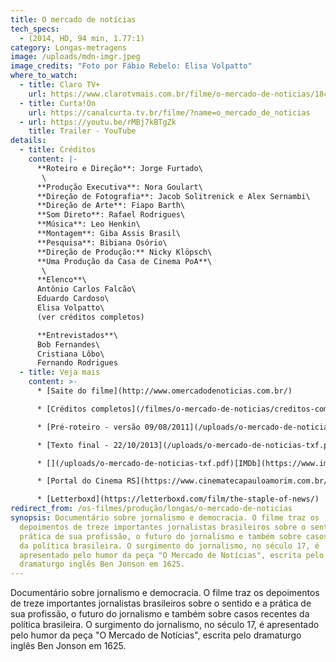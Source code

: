 ```yaml
---
title: O mercado de notícias
tech_specs:
  - (2014, HD, 94 min, 1.77:1)
category: Longas-metragens
image: /uploads/mdn-imgr.jpeg
image_credits: "Foto por Fábio Rebelo: Elisa Volpatto"
where_to_watch:
  - title: Claro TV+
    url: https://www.clarotvmais.com.br/filme/o-mercado-de-noticias/1846689
  - title: Curta!On
    url: https://canalcurta.tv.br/filme/?name=o_mercado_de_noticias
  - url: https://youtu.be/rMBj7kBTgZk
    title: Trailer - YouTube
details:
  - title: Créditos
    content: |-
      **Roteiro e Direção**: Jorge Furtado\
       \
      **Produção Executiva**: Nora Goulart\
      **Direção de Fotografia**: Jacob Solitrenick e Alex Sernambi\
      **Direção de Arte**: Fiapo Barth\
      **Som Direto**: Rafael Rodrigues\
      **Música**: Leo Henkin\
      **Montagem**: Giba Assis Brasil\
      **Pesquisa**: Bibiana Osório\
      **Direção de Produção:** Nicky Klöpsch\
      **Uma Produção da Casa de Cinema PoA**\
       \
      **Elenco**\
      Antônio Carlos Falcão\
      Eduardo Cardoso\
      Elisa Volpatto\
      (ver créditos completos)

      **Entrevistados**\
      Bob Fernandes\
      Cristiana Lôbo\
      Fernando Rodrigues
  - title: Veja mais
    content: >-
      * [Saite do filme](http://www.omercadodenoticias.com.br/)

      * [Créditos completos](/filmes/o-mercado-de-noticias/creditos-completos/)

      * [Pré-roteiro - versão 09/08/2011](/uploads/o-mercado-de-noticias-pre-rot.pdf)

      * [Texto final - 22/10/2013](/uploads/o-mercado-de-noticias-txf.pdf)

      * [](/uploads/o-mercado-de-noticias-txf.pdf)[IMDb](https://www.imdb.com/title/tt3661594)

      * [Portal do Cinema RS](https://www.cinematecapauloamorim.com.br/portaldocinemagaucho/939/o-mercado-de-noticias)

      * [Letterboxd](https://letterboxd.com/film/the-staple-of-news/)
redirect_from: /os-filmes/produção/longas/o-mercado-de-noticias
synopsis: Documentário sobre jornalismo e democracia. O filme traz os
  depoimentos de treze importantes jornalistas brasileiros sobre o sentido e a
  prática de sua profissão, o futuro do jornalismo e também sobre casos recentes
  da política brasileira. O surgimento do jornalismo, no século 17, é
  apresentado pelo humor da peça "O Mercado de Notícias", escrita pelo
  dramaturgo inglês Ben Jonson em 1625.
---
```

Documentário sobre jornalismo e democracia. O filme traz os depoimentos de treze importantes jornalistas brasileiros sobre o sentido e a prática de sua profissão, o futuro do jornalismo e também sobre casos recentes da política brasileira. O surgimento do jornalismo, no século 17, é apresentado pelo humor da peça "O Mercado de Notícias", escrita pelo dramaturgo inglês Ben Jonson em 1625.
